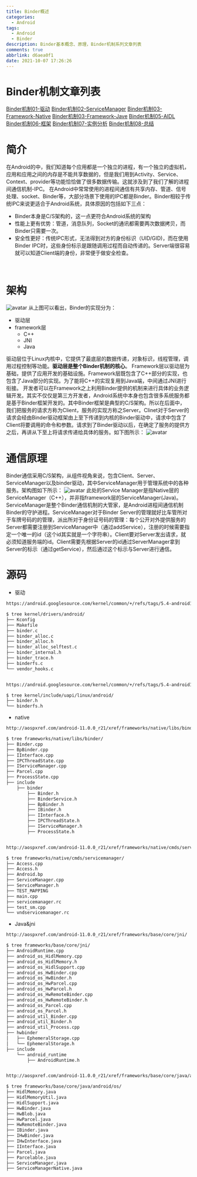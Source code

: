 ```yaml
---
title: Binder概述
categories:
  - Android
tags:
  - Android
  - Binder
description: Binder基本概念、原理，Binder机制系列文章列表
comments: true
abbrlink: d6aea0f1
date: 2021-10-07 17:26:26
---
```

<!--more-->
<meta name="referrer" content="no-referrer"/>


# Binder机制文章列表
[Binder机制01-驱动](https://journeyos.github.io/archives/3e87e0ce.html)
[Binder机制02-ServiceManager](https://journeyos.github.io/archives/f17b1d52.html)
[Binder机制03-Framework-Native](https://journeyos.github.io/archives/937d16d8.html)
[Binder机制03-Framework-Jave](https://journeyos.github.io/archives/73029508.html)
[Binder机制05-AIDL](https://journeyos.github.io/archives/ed3eb50b.html)
[Binder机制06-框架](https://journeyos.github.io/archives/4e7f84b4.html)
[Binder机制07-实例分析](https://journeyos.github.io/archives/d30c7ecb.html)
[Binder机制08-总结](https://journeyos.github.io/archives/720ded9.html)

# 简介
在Android的中，我们知道每个应用都是一个独立的进程，有一个独立的虚拟机，应用和应用之间的内存是不能共享数据的，但是我们用到Activity、Service、Context、provider等功能恰恰做了很多数据传输。这就涉及到了我们了解的进程间通信机制-IPC。
在Android中常常使用的进程间通信有共享内存、管道、信号处理、socket、Binder等，大部分场景下使用的IPC都是Binder。Binder相较于传统IPC来说更适合于Android系统，具体原因的包括如下三点：

- Binder本身是C/S架构的，这一点更符合Android系统的架构
- 性能上更有优势：管道，消息队列，Socket的通讯都需要两次数据拷贝，而Binder只需要一次。
- 安全性更好：传统IPC形式，无法得到对方的身份标识（UID/GID)，而在使用Binder IPC时，这些身份标示是跟随调用过程而自动传递的。Server端很容易就可以知道Client端的身份，非常便于做安全检查。

​

# 架构
![avatar](https://cdn.nlark.com/yuque/0/2020/png/1759879/1601210476189-c4fc849a-1c9e-44f6-bdb9-248960ed5209.png)
从上图可以看出，Binder的实现分为：

- 驱动层
- framework层
   - C++
   - JNI
   - Java

驱动层位于Linux内核中，它提供了最底层的数据传递，对象标识，线程管理，调用过程控制等功能。**驱动层是整个Binder机制的核心**。
Framework层以驱动层为基础，提供了应用开发的基础设施。Framework层既包含了C++部分的实现，也包含了Java部分的实现。为了能将C++的实现复用到Java端，中间通过JNI进行衔接。
开发者可以在Framework之上利用Binder提供的机制来进行具体的业务逻辑开发。其实不仅仅是第三方开发者，Android系统中本身也包含很多系统服务都是基于Binder框架开发的。其中Binder框架是典型的C/S架构。所以在后面中， 我们把服务的请求方称为Client，服务的实现方称之Server。Clinet对于Server的请求会经由Binder驱动框架由上至下传递到内核的Binder驱动中，请求中包含了Client将要调用的命令和参数。请求到了Binder驱动以后，在确定了服务的提供方之后，再讲从下至上将请求传递给具体的服务。如下图所示：
![avatar](https://cdn.nlark.com/yuque/0/2021/png/1759879/1633656658251-2fb84f98-67fb-4dc5-a1a4-2aa941a4c6c9.png)


# 通信原理
Binder通信采用C/S架构，从组件视角来说，包含Client、Server、ServiceManager以及binder驱动，其中ServiceManager用于管理系统中的各种服务。架构图如下所示：
![avatar](https://cdn.nlark.com/yuque/0/2020/png/1759879/1601211334048-fa417b87-7211-4c46-b574-f7ed5cb7e4c4.png)
此处的Service Manager是指Native层的ServiceManager（C++），并非指framework层的ServiceManager(Java)。ServiceManager是整个Binder通信机制的大管家，是Android进程间通信机制Binder的守护进程。ServiceManager对于Binder Server的管理就好比车管所对于车牌号码的的管理，派出所对于身份证号码的管理：每个公开对外提供服务的Server都需要注册到ServiceManager中（通过addService），注册的时候需要指定一个唯一的id（这个id其实就是一个字符串）。Client要对Server发出请求，就必须知道服务端的id。Client需要先根据Server的id通过ServerManager拿到Server的标示（通过getService），然后通过这个标示与Server进行通信。
# 源码

- 驱动
```bash
https://android.googlesource.com/kernel/common/+/refs/tags/5.4-android11-0/drivers/android/

$ tree kernel/drivers/android/
├── Kconfig
├── Makefile
├── binder.c
├── binder_alloc.c
├── binder_alloc.h
├── binder_alloc_selftest.c
├── binder_internal.h
├── binder_trace.h
├── binderfs.c
└── vendor_hooks.c


https://android.googlesource.com/kernel/common/+/refs/tags/5.4-android11-0/include/uapi/linux/android/

$ tree kernel/include/uapi/linux/android/
├── binder.h
└── binderfs.h
```

- native
```bash
http://aospxref.com/android-11.0.0_r21/xref/frameworks/native/libs/binder/

$ tree frameworks/native/libs/binder/
├── Binder.cpp
├── BpBinder.cpp
├── IInterface.cpp
├── IPCThreadState.cpp
├── IServiceManager.cpp
├── Parcel.cpp
├── ProcessState.cpp
├── include
    ├── binder
        ├── Binder.h
        ├── BinderService.h
        ├── BpBinder.h
        ├── IBinder.h
        ├── IInterface.h
        ├── IPCThreadState.h
        ├── IServiceManager.h
        ├── ProcessState.h


http://aospxref.com/android-11.0.0_r21/xref/frameworks/native/cmds/servicemanager/

$ tree frameworks/native/cmds/servicemanager/
├── Access.cpp
├── Access.h
├── Android.bp
├── ServiceManager.cpp
├── ServiceManager.h
├── TEST_MAPPING
├── main.cpp
├── servicemanager.rc
├── test_sm.cpp
└── vndservicemanager.rc
```

- Java&jni
```bash
http://aospxref.com/android-11.0.0_r21/xref/frameworks/base/core/jni/

$ tree frameworks/base/core/jni/
├── AndroidRuntime.cpp
├── android_os_HidlMemory.cpp
├── android_os_HidlMemory.h
├── android_os_HidlSupport.cpp
├── android_os_HwBinder.cpp
├── android_os_HwBinder.h
├── android_os_HwParcel.cpp
├── android_os_HwParcel.h
├── android_os_HwRemoteBinder.cpp
├── android_os_HwRemoteBinder.h
├── android_os_Parcel.cpp
├── android_os_Parcel.h
├── android_util_Binder.cpp
├── android_util_Binder.h
├── android_util_Process.cpp
├── hwbinder
│   ├── EphemeralStorage.cpp
│   └── EphemeralStorage.h
├── include
    └── android_runtime
        ├── AndroidRuntime.h


http://aospxref.com/android-11.0.0_r21/xref/frameworks/base/core/java/android/os/

$ tree frameworks/base/core/java/android/os/
├── HidlMemory.java
├── HidlMemoryUtil.java
├── HidlSupport.java
├── HwBinder.java
├── HwBlob.java
├── HwParcel.java
├── HwRemoteBinder.java
├── IBinder.java
├── IHwBinder.java
├── IHwInterface.java
├── IInterface.java
├── Parcel.java
├── Parcelable.java
├── ServiceManager.java
├── ServiceManagerNative.java

```
